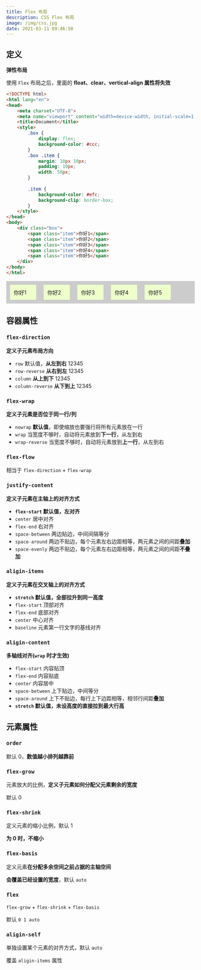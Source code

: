 ```yaml
---
title: Flex 布局
description: CSS Flex 布局
image: /img/css.jpg
date: 2021-03-11 09:46:50
---
```



## 定义

**弹性布局**

<n-alert type="warning">使用 `Flex` 布局之后，里面的 **float、clear、vertical-align 属性将失效**</n-alert>

```html
<!DOCTYPE html>
<html lang="en">
<head>
	<meta charset="UTF-8">
	<meta name="viewport" content="width=device-width, initial-scale=1.0">
	<title>Document</title>
	<style>
		.box {
			display: flex;
			background-color: #ccc;
		}
		.box .item {
			margin: 10px 10px;
			padding: 10px;
			width: 50px;
		}
	
		.item {
			background-color: #efc;
			background-clip: border-box;
		}
	</style>
</head>
<body>
	<div class="box">
		<span class="item">你好1</span>
		<span class="item">你好2</span>
		<span class="item">你好3</span>
		<span class="item">你好4</span>
		<span class="item">你好5</span>
	</div>
</body>
</html>
```

<style lang="scss" scoped>
.box {
	display: flex;
	background-color: #ccc;

	.item {
		margin: 10px 10px;
		padding: 10px;
		width: 50px;
		
		background-color: #efc;
		background-clip: border-box;
	}
}
</style>

<div class="box">
	<span class="item">你好1</span>
	<span class="item">你好2</span>
	<span class="item">你好3</span>
	<span class="item">你好4</span>
	<span class="item">你好5</span>
</div>

## 容器属性

### `flex-direction`

**定义子元素布局方向**
  - `row` 默认值，**从左到右** 12345
  - `row-reverse` **从右到左** 12345
  - `column` **从上到下** 12345
  - `column-reverse` **从下到上** 12345


### `flex-wrap`

**定义子元素是否位于同一行/列**
  - `nowrap` **默认值**，即使缩放也要强行将所有元素放在一行
  - `wrap` 当宽度不够时，自动将元素放到**下一行**，从左到右
  - `wrap-reverse` 当宽度不够时，自动将元素放到**上一行**，从左到右

### `flex-flow`
  相当于 `flex-direction` + `flex-wrap`

### `justify-content`

**定义子元素在<span class="text-red-500 font-900">主轴</span>上的对齐方式**
  - **`flex-start` 默认值，左对齐**
  - `center` 居中对齐
  - `flex-end` 右对齐
  - `space-between` 两边贴边，中间间隔等分
  - `space-around` 两边不贴边，每个元素左右边距相等，两元素之间的间距**叠加**
  - `space-evenly` 两边不贴边，每个元素左右边距相等，两元素之间的间距**不叠加**

### `aligin-items`

**定义子元素在<span class="text-red-500 font-900">交叉轴</span>上的对齐方式**
  - **`stretch` 默认值，全部拉升到同一高度**
  - `flex-start` 顶部对齐
  - `flex-end` 底部对齐
  - `center` 中心对齐
  - `baseline` 元素第一行文字的基线对齐

### `aligin-content`

**多轴线对齐(`wrap` 时才生效)**
  - `flex-start` 内容贴顶
  - `flex-end` 内容贴底
  - `center` 内容居中
  - `space-between` 上下贴边，中间等分
  - `space-around` 上下不贴边，每行上下边距相等，相邻行间距**叠加**
  - **`stretch` 默认值，未设高度的直接拉到最大行高**

## 元素属性

### `order`

默认 0，**数值越小排列越靠前**

### `flex-grow`

元素放大的比例，**定义子元素如何分配父元素剩余的宽度**

默认 0

### `flex-shrink`

定义元素的缩小比例，默认 1

**为 0 时，不缩小**

### `flex-basis`

定义元素**在分配多余空间之前占据的主轴空间**

**会覆盖已经设置的宽度**，默认 `auto`

### `flex`
  
`flex-grow` + `flex-shrink` + `flex-basis`

默认 `0 1 auto`

### `aligin-self`

单独设置某个元素的对齐方式，默认 `auto`

覆盖 `aligin-items` 属性